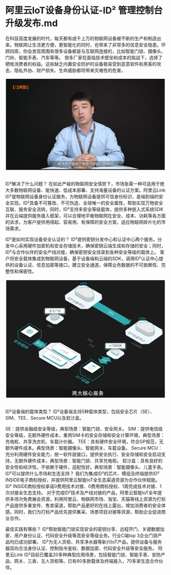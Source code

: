 # 阿里云IoT设备身份认证-ID² 管理控制台升级发布.md

在科技高度发展的时代，每天都有成千上万的物联网设备被不断的生产和制造出来。物联网让生活更方便，更智能化的同时，也带来了非常多的信息安全隐患。环顾四周，你会发现周围有很多设备都是与互联网连接的，比如智能门锁、摄像头、门铃、智能手表、汽车等等。
很多厂家在面临技术壁垒和成本的挑战下，选择了牺牲消费者的权益。这些缺乏内置安全防护的设备极易受到恶意软件和黑客的攻击，隐私外协、财产损失、生命威胁都将带来灾难性的危害。

<div style="text-align:center" align="center">
<img src="/images/阿里云IoT设备身份认证-ID² 管理控制台升级发布2.png" align="center" />
</div>
</br>

ID²解决了什么问题？
在如此严峻的物联网安全情势下，市场急需一种可适用于绝大多数物联网设备、能快速、低成本部署、支持海量设备的认证方案。阿里云Link ID²是物联网设备身份认证服务，为物联网设备提供可信身份标识，是端到端的安全实现。ID²具备不可篡改、不可伪造、全球唯一的安全属性，帮助实现万物安全互联、服务安全流转。同时，ID²支持多安全等级载体，提供多种嵌入式系统SDK并在云端提供服务接入框架，可以合理地平衡物联网在安全、成本、功耗等各方面的诉求，为客户提供用得起、容易用、有保障的安全方案，适应物联网碎片化的市场需求。

ID²是如何实现设备安全认证的？
ID²提供密钥分发中心和认证中心两个服务。分发中心采用硬件加密机和安全存储技术，确保密钥云端生成和存储的安全；同时，ID²与合作伙伴的安全产线对接，确保密钥安全烧录到各种安全等级的载体上。
客户将安全载体集成到物联网设备，基于设备端和云端的SDK，调用ID²认证中心提供的设备认证、信息加密等接口，建立安全通道，保障业务数据的不可抵赖性、完整性和保密性。

<div style="text-align:center" align="center">
<img src="/images/阿里云IoT设备身份认证-ID² 管理控制台升级发布1.png" align="center" />
</div>
</br>

ID²设备端的载体类型？
ID²设备端支持5种载体类型，包括安全芯片（SE）、SIM、TEE、Secure MCU以及软沙盒。

SE：提供金融级安全等级，典型场景：智能门锁、安全网关。
SIM：提供电信级安全等级，无额外硬件成本，重用SIM卡的安全存储和安全计算环境，典型场景：充电桩、共享洗衣机、车载计价器。
TEE：具有硬件安全环境，符合GP规范，无额外硬件成本。典型场景：智能摄像头、智能网关、车载设备。
Secure MCU：充分利用硬件安全能力，统一软件层接口，提供安全执行、安全存储和安全启动支持，无额外硬件成本，典型场景：智能门锁、共享充电柜。
软沙盒：具有良好的安全性和经济性。不依赖于硬件，适配性好。典型场景：智能摄像头、儿童手表。
ID²可以提供什么市场和生态支持？
我们为集成ID²的芯片、模组及终端提供ID² INSIDE电子商标授权，并提供阿里云智能IoT全生态渠道资源为合作伙伴赋能。ID² INSIDE商标授权承诺0费用技术对接、0费用商标授权、1周完成技术对接、1次对接全生态支持。
对于完成ID²技术及产线对接的产品，阿里云智能IoT全年提供多场次免费展会资源，利用阿里云、物联网市场、淘宝、天猫等线上资源为打标产品提供多重宣传、售卖渠道，帮助产品更好的在线上露出，增加消费者的安全体感。同时，我们为打标产品优先提供集采、场景项目对接等资源，帮助企业促进商业合作。

最佳实践有哪些？
ID²帮助智能门锁实现安全的密钥分享、远程开门、关键数据加密、用户身份认证、代码安全升级等高安全等级业务。行业C端top 3企业门锁产品均已成功部署。
ID²为无人货柜、共享净水器等新兴IoT产品，提供设备与服务器双向合法身份认证、控制指令鉴权、数据加密、代码安全升级等安全服务。
阿里云Link ID²目前已覆盖20多种典型应用场景，包括智能门锁、智能手表、安防产品、网关、三表、无人货柜等。已有60多款载体及终端接入，70多家生态合作伙伴。
